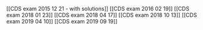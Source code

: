 [[CDS exam 2015 12 21 - with solutions]]
[[CDS exam 2016 02 19]]
[[CDS exam 2018 01 23]]
[[CDS exam 2018 04 17]]
[[CDS exam 2018 10 13]]
[[CDS exam 2019 04 10]]
[[CDS exam 2019 09 19]]